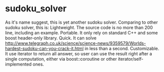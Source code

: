 sudoku_solver
=============
As it's name suggest, this is yet another sudoku solver.
Comparing to other sudoku solver, this is:
Lightweight. The source code is no more than 200 line, including an example.
Portable. It only rely on standard C++ and some boost header-only library.
Quick. It can solve http://www.telegraph.co.uk/science/science-news/9359579/Worlds-hardest-sudoku-can-you-crack-it.html in less than a second.
Customizable. It use iterator to return all answer, so user can use the result right after a single computation, either via boost::coroutine or other iterator/self-implemented ones.
